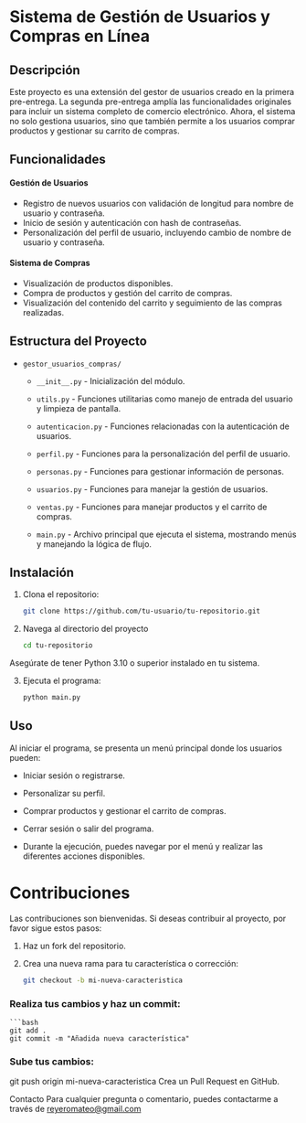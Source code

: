 # Sistema de Gestión de Usuarios y Compras en Línea

## Descripción

Este proyecto es una extensión del gestor de usuarios creado en la primera pre-entrega. La segunda pre-entrega amplía las funcionalidades originales para incluir un sistema completo de comercio electrónico. Ahora, el sistema no solo gestiona usuarios, sino que también permite a los usuarios comprar productos y gestionar su carrito de compras.

## Funcionalidades

#### Gestión de Usuarios

- Registro de nuevos usuarios con validación de longitud para nombre de usuario y contraseña.
- Inicio de sesión y autenticación con hash de contraseñas.
- Personalización del perfil de usuario, incluyendo cambio de nombre de usuario y contraseña.

#### Sistema de Compras

- Visualización de productos disponibles.
- Compra de productos y gestión del carrito de compras.
- Visualización del contenido del carrito y seguimiento de las compras realizadas.

## Estructura del Proyecto

- `gestor_usuarios_compras/`

  - `__init__.py` - Inicialización del módulo.
  
  - `utils.py` - Funciones utilitarias como manejo de entrada del usuario y limpieza de pantalla.
  - `autenticacion.py` - Funciones relacionadas con la autenticación de usuarios.
  - `perfil.py` - Funciones para la personalización del perfil de usuario.
  - `personas.py` - Funciones para gestionar información de personas.
  - `usuarios.py` - Funciones para manejar la gestión de usuarios.
  - `ventas.py` - Funciones para manejar productos y el carrito de compras.
  
  - `main.py` - Archivo principal que ejecuta el sistema, mostrando menús y manejando la lógica de flujo.

## Instalación

1. Clona el repositorio:

   ```bash
   git clone https://github.com/tu-usuario/tu-repositorio.git

2. Navega al directorio del proyecto

    ```bash
    cd tu-repositorio

Asegúrate de tener Python 3.10 o superior instalado en tu sistema.

3. Ejecuta el programa:
    ```bash
    python main.py

## Uso

Al iniciar el programa, se presenta un menú principal donde los usuarios pueden:

- Iniciar sesión o registrarse.

- Personalizar su perfil.

- Comprar productos y gestionar el carrito de compras.

- Cerrar sesión o salir del programa.
- Durante la ejecución, puedes navegar por el menú y realizar las diferentes acciones disponibles.

# Contribuciones
Las contribuciones son bienvenidas. Si deseas contribuir al proyecto, por favor sigue estos pasos:

1. Haz un fork del repositorio.

1. Crea una nueva rama para tu característica o corrección:

   ```bash
   git checkout -b mi-nueva-caracteristica

### Realiza tus cambios y haz un commit:

    ```bash
    git add .
    git commit -m "Añadida nueva característica"

    
### Sube tus cambios:

git push origin mi-nueva-caracteristica
Crea un Pull Request en GitHub.


Contacto
Para cualquier pregunta o comentario, puedes contactarme a través de reyeromateo@gmail.com